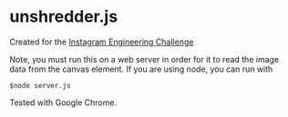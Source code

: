 # unshredder.js

  Created for the [Instagram Engineering Challenge](http://instagram-engineering.tumblr.com/post/12651721845/instagram-engineering-challenge-the-unshredder)

Note, you must run this on a web server in order for it to read the
image data from the canvas element. If you are using node, you can run
with 

    $node server.js

Tested with Google Chrome.
